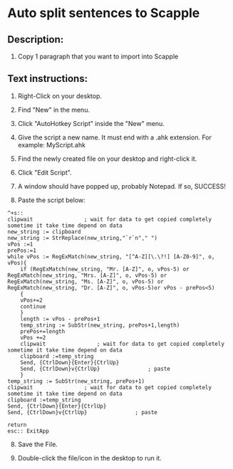 # Auto split sentences to Scapple
## Description:
1. Copy 1 paragraph that you want to import into Scapple

## Text instructions:
1. Right-Click on your desktop.

2. Find "New" in the menu.

3. Click "AutoHotkey Script" inside the "New" menu.

4. Give the script a new name. It must end with a .ahk extension. For example: MyScript.ahk

5. Find the newly created file on your desktop and right-click it.

6. Click "Edit Script".

7. A window should have popped up, probably Notepad. If so, SUCCESS!

8. Paste the script below:

```
^+s::
clipwait				; wait for data to get copied completely sometime it take time depend on data
new_string := clipboard
new_string := StrReplace(new_string,"`r`n"," ")
vPos :=1
prePos:=1
while vPos := RegExMatch(new_string, "[^A-Z][\.\?!] [A-Z0-9]", o, vPos){
    if (RegExMatch(new_string, "Mr. [A-Z]", o, vPos-5) or RegExMatch(new_string, "Mrs. [A-Z]", o, vPos-5) or   RegExMatch(new_string, "Ms. [A-Z]", o, vPos-5) or   RegExMatch(new_string, "Dr. [A-Z]", o, vPos-5)or vPos - prePos<5)
    {
    vPos+=2
    continue
    }
    length := vPos - prePos+1
    temp_string := SubStr(new_string, prePos+1,length)
    prePos+=length
	vPos +=2
	clipwait				; wait for data to get copied completely sometime it take time depend on data
    clipboard :=temp_string
    Send, {CtrlDown}{Enter}{CtrlUp}
    Send, {CtrlDown}v{CtrlUp}				; paste
	}
temp_string := SubStr(new_string, prePos+1)
clipwait				; wait for data to get copied completely sometime it take time depend on data
clipboard :=temp_string
Send, {CtrlDown}{Enter}{CtrlUp}
Send, {CtrlDown}v{CtrlUp}				; paste

return
esc:: ExitApp
```
8. Save the File.

9. Double-click the file/icon in the desktop to run it.
